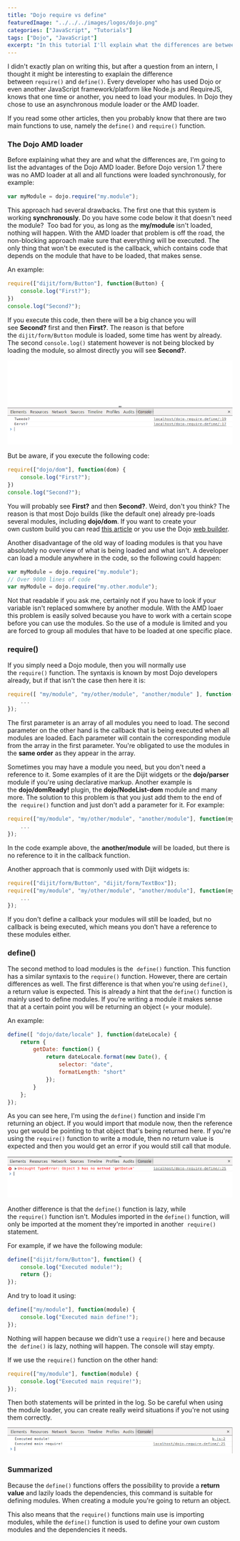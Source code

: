 ```yaml
---
title: "Dojo require vs define"
featuredImage: "../../../images/logos/dojo.png"
categories: ["JavaScript", "Tutorials"]
tags: ["Dojo", "JavaScript"]
excerpt: "In this tutorial I'll explain what the differences are between loading dependencies through require and define."
---
```


I didn't exactly plan on writing this, but after a question from an intern, I thought it might be interesting to exaplain the difference between `require()` and `define()`. Every developer who has used Dojo or even another JavaScript framework/platform like Node.js and RequireJS, knows that one time or another, you need to load your modules. In Dojo they chose to use an asynchronous module loader or the AMD loader.

If you read some other articles, then you probably know that there are two main functions to use, namely the `define()` and `require()` function.

### The Dojo AMD loader

Before explaining what they are and what the differences are, I'm going to list the advantages of the Dojo AMD loader. Before Dojo version 1.7 there was no AMD loader at all and all functions were loaded synchronously, for example:

```javascript
var myModule = dojo.require("my.module");
```

This approach had several drawbacks. The first one that this system is working **synchronously**. Do you have some code below it that doesn't need the module?  Too bad for you, as long as the **my/module** isn't loaded, nothing will happen. With the AMD loader that problem is off the road, the non-blocking approach make sure that everything will be executed. The only thing that won't be executed is the callback, which contains code that depends on the module that have to be loaded, that makes sense.

An example:

```javascript
require(["dijit/form/Button"], function(Button) {
    console.log("First?");
})
console.log("Second?");
```

If you execute this code, then there will be a big chance you will see **Second?** first and then **First?**. The reason is that before the `dijit/form/Button` module is loaded, some time has went by already. The second `console.log()` statement however is not being blocked by loading the module, so almost directly you will see **Second?**.

![console-async-amd](./images/console-async-amd.png)

But be aware, if you execute the following code:

```javascript
require(["dojo/dom"], function(dom) {
    console.log("First?");
})
console.log("Second?");
```

You will probably see **First?** and then **Second?**. Weird, don't you think? The reason is that most Dojo builds (like the default one) already pre-loads several modules, including **dojo/dom**. If you want to create your own custom build you can read [this article](http://dojotoolkit.org/documentation/tutorials/1.9/build/) or you use the Dojo [web builder](http://build.dojotoolkit.org).

Another disadvantage of the old way of loading modules is that you have absolutely no overview of what is being loaded and what isn't. A developer can load a module anywhere in the code, so the following could happen:

```javascript
var myModule = dojo.require("my.module");
// Over 9000 lines of code
var myModule = dojo.require("my.other.module");
```

Not that readable if you ask me, certainly not if you have to look if your variable isn't replaced somwhere by another module. With the AMD loaer this problem is easily solved because you have to work with a certain scope before you can use the modules. So the use of a module is limited and you are forced to group all modules that have to be loaded at one specific place.

### require()

If you simply need a Dojo module, then you will normally use the `require()` function. The syntaxis is known by most Dojo developers already, but if that isn't the case then here it is:

```javascript
require([ "my/module", "my/other/module", "another/module" ], function(myModule, myOtherModule, anotherModule) {
    ...
});
```

The first parameter is an array of all modules you need to load. The second parameter on the other hand is the callback that is being executed when all modules are loaded. Each parameter will contain the corresponding module from the array in the first parameter. You're obligated to use the modules in the **same order** as they appear in the array.

Sometimes you may have a module you need, but you don't need a reference to it. Some examples of it are the Dijit widgets or the **dojo/parser** module if you're using declarative markup. Another example is the **dojo/domReady!** plugin, the **dojo/NodeList-dom** module and many more. The solution to this problem is that you just add them to the end of the  `require()` function and just don't add a parameter for it. For example:

```javascript
require(["my/module", "my/other/module", "another/module"], function(myModule, myOtherModule) {
    ...
});
```

In the code example above, the **another/module** will be loaded, but there is no reference to it in the callback function.

Another approach that is commonly used with Dijit widgets is:

```javascript
require(["dijit/form/Button", "dijit/form/TextBox"]);
require(["my/module", "my/other/module", "another/module"], function(myModule, myOtherModule) {
    ...
});
```

If you don't define a callback your modules will still be loaded, but no callback is being executed, which means you don't have a reference to these modules either.

### define()

The second method to load modules is the  `define()` function. This function has a similar syntaxis to the `require()` function. However, there are certain differences as well. The first difference is that when you're using `define()`, a return value is expected. This is already a hint that the `define()` function is mainly used to define modules. If you're writing a module it makes sense that at a certain point you will be returning an object (= your module).

An example:

```javascript
define([ "dojo/date/locale" ], function(dateLocale) {
    return {
        getDate: function() {
            return dateLocale.format(new Date(), {
                selector: "date",
                formatLength: "short"
            });
        }
    };
});
```

As you can see here, I'm using the `define()` function and inside I'm returning an object. If you would import that module now, then the reference you get would be pointing to that object that's being returned here. If you're using the `require()` function to write a module, then no return value is expected and then you would get an error if you would still call that module.

![failure-require](./images/failure-require.png)

Another difference is that the `define()` function is lazy, while the `require()` function isn't. Modules imported in the `define()` function, will only be imported at the moment they're imported in another  `require()` statement.

For example, if we have the following module:

```javascript
define(["dijit/form/Button"], function() {
    console.log("Executed module!");
    return {};
});
```

And try to load it using:

```javascript
define(["my/module"], function(module) {
    console.log("Executed main define!");
});
```

Nothing will happen because we didn't use a `require()` here and because the  `define()` is lazy, nothing will happen. The console will stay empty.

If we use the `require()` function on the other hand:

```javascript
require(["my/module"], function(module) {
    console.log("Executed main require!");
});
```

Then both statements will be printed in the log. So be careful when using the module loader, you can create really weird situations if you're not using them correctly.

![require-vs-define](./images/require-vs-define.png)

### Summarized

Because the `define()` functions offers the possibility to provide a **return value** and lazily loads the dependencies, this command is suitable for defining modules. When creating a module you're going to return an object.

This also means that the `require()` functions main use is importing modules, while the `define()` function is used to define your own custom modules and the dependencies it needs.
